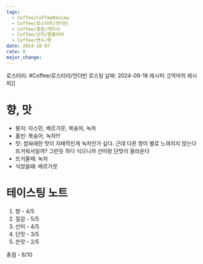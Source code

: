 ```yaml
---
tags:
  - Coffee/CoffeeReview
  - Coffee/로스터리/언더빈
  - Coffee/품종/게이샤
  - Coffee/산지/콜롬비아
  - Coffee/변수/핫
date: 2024-10-07
rate: 8
major_change:
---
```

로스터리: #Coffee/로스터리/언더빈 
로스팅 날짜: 2024-09-18
레시피: [[악마의 레시피]]
# 향, 맛
- 봉지: 자스민, 베르가뭇, 복숭아, 녹차
- 홀빈: 복숭아, 녹차!!! 
- 맛: 쌉싸래한 맛이 지배적인게 녹차인가 싶다. 근데 다른 향이 별로 느껴지지 않는다 뜨거워서일까? 그런듯 하다 식으니까 산미랑 단맛이 올라온다
- 뜨거울때: 녹차
- 식었을떄: 베르가뭇
# 테이스팅 노트
1. 향 - 4/5
2. 질감 - 5/5
3. 산미 - 4/5
4. 단맛 - 3/5
5. 쓴맛 - 2/5

총점 - 8/10